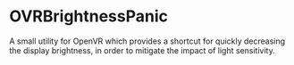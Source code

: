 # OVRBrightnessPanic
A small utility for OpenVR which provides a shortcut for quickly decreasing the display brightness, in order to mitigate the impact of light sensitivity.
